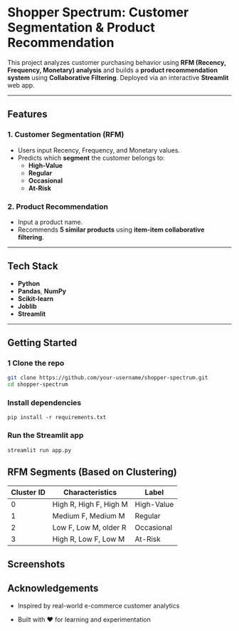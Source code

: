 #  Shopper Spectrum: Customer Segmentation & Product Recommendation

This project analyzes customer purchasing behavior using **RFM (Recency, Frequency, Monetary) analysis** and builds a **product recommendation system** using **Collaborative Filtering**. Deployed via an interactive **Streamlit** web app.

---

##  Features

###  1. Customer Segmentation (RFM)
- Users input Recency, Frequency, and Monetary values.
- Predicts which **segment** the customer belongs to:
  - **High-Value**
  - **Regular**
  - **Occasional**
  - **At-Risk**

###  2. Product Recommendation
- Input a product name.
- Recommends **5 similar products** using **item-item collaborative filtering**.

---

##  Tech Stack

- **Python**
- **Pandas**, **NumPy**
- **Scikit-learn**
- **Joblib**
- **Streamlit**

---

##  Getting Started

### 1️ Clone the repo
```bash
git clone https://github.com/your-username/shopper-spectrum.git
cd shopper-spectrum
```
### Install dependencies
```
pip install -r requirements.txt
```

### Run the Streamlit app
```
streamlit run app.py
```
## RFM Segments (Based on Clustering)

| Cluster ID | Characteristics        | Label      |
| ---------- | ---------------------- | ---------- |
| 0          | High R, High F, High M | High-Value |
| 1          | Medium F, Medium M     | Regular    |
| 2          | Low F, Low M, older R  | Occasional |
| 3          | High R, Low F, Low M   | At-Risk    |


## Screenshots

## Acknowledgements
- Inspired by real-world e-commerce customer analytics

- Built with ❤️ for learning and experimentation
